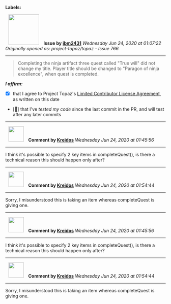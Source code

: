 **Labels:**



<a href="https://github.com/ibm2431"><img src="https://avatars3.githubusercontent.com/u/13112942?v=4" width="96" height="96" hspace="10"></img></a> **Issue by [ibm2431](https://github.com/ibm2431)**
_Wednesday Jun 24, 2020 at 01:07:22_
_Originally opened as: project-topaz/topaz - Issue 766_

----

> Completing the ninja artifact three quest called "True will" did not change my title. Player title should be changed to "Paragon of ninja excellence", when quest is completed.

<!-- place 'x' mark between square [] brackets to affirm: -->
**_I affirm:_**
- [x] that I agree to Project Topaz's [Limited Contributor License Agreement](http://project-topaz.com/blob/release/CONTRIBUTOR_AGREEMENT.md), as written on this date
- [🤞] that I've _tested my code_ since the last commit in the PR, and will test after any later commits




----
<a href="https://github.com/Kreidos"><img src="https://avatars0.githubusercontent.com/u/12466395?v=4" width="48" height="48" hspace="10"></img></a> **Comment by [Kreidos](https://github.com/Kreidos)**
_Wednesday Jun 24, 2020 at 01:45:56_

----

I think it's possible to specify 2 key items in completeQuest(), is there a technical reason this should happen only after?


----
<a href="https://github.com/Kreidos"><img src="https://avatars0.githubusercontent.com/u/12466395?v=4" width="48" height="48" hspace="10"></img></a> **Comment by [Kreidos](https://github.com/Kreidos)**
_Wednesday Jun 24, 2020 at 01:54:44_

----

Sorry, I misunderstood this is taking an item whereas completeQuest is giving one. 


----
<a href="https://github.com/Kreidos"><img src="https://avatars0.githubusercontent.com/u/12466395?v=4" width="48" height="48" hspace="10"></img></a> **Comment by [Kreidos](https://github.com/Kreidos)**
_Wednesday Jun 24, 2020 at 01:45:56_

----

I think it's possible to specify 2 key items in completeQuest(), is there a technical reason this should happen only after?


----
<a href="https://github.com/Kreidos"><img src="https://avatars0.githubusercontent.com/u/12466395?v=4" width="48" height="48" hspace="10"></img></a> **Comment by [Kreidos](https://github.com/Kreidos)**
_Wednesday Jun 24, 2020 at 01:54:44_

----

Sorry, I misunderstood this is taking an item whereas completeQuest is giving one. 
